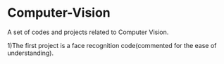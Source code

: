 # Computer-Vision
A set of codes and projects related to Computer Vision.

1)The first project is a face recognition code(commented for the ease of understanding).
